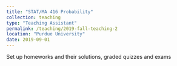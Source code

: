 ```yaml
---
title: "STAT/MA 416 Probability"
collection: teaching
type: "Teaching Assistant"
permalink: /teaching/2019-fall-teaching-2
location: "Purdue University"
date: 2019-09-01
---
```


Set up homeworks and their solutions, graded quizzes and exams
